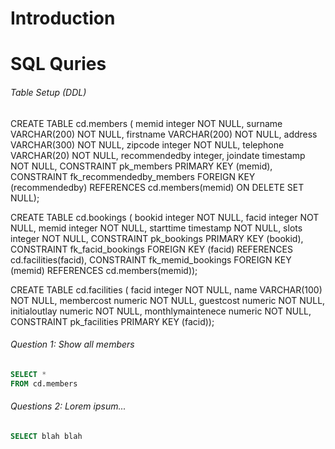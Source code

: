 # Introduction

# SQL Quries

###### Table Setup (DDL)
CREATE TABLE cd.members (
			 memid integer NOT NULL,
			 surname VARCHAR(200) NOT NULL,
			 firstname VARCHAR(200) NOT NULL,
			 address VARCHAR(300) NOT NULL,
			 zipcode integer NOT NULL,
			 telephone VARCHAR(20) NOT NULL, 
			 recommendedby integer, 
			 joindate timestamp NOT NULL,
                         CONSTRAINT pk_members PRIMARY KEY (memid),
			 CONSTRAINT fk_recommendedby_members FOREIGN KEY (recommendedby) REFERENCES cd.members(memid) ON DELETE SET NULL);

CREATE TABLE cd.bookings ( 
			  bookid integer NOT NULL,
			  facid integer NOT NULL,
			  memid integer NOT NULL, 
			  starttime timestamp NOT NULL, 
		          slots integer NOT NULL, 
                          CONSTRAINT pk_bookings PRIMARY KEY (bookid),
                          CONSTRAINT fk_facid_bookings FOREIGN KEY (facid) REFERENCES cd.facilities(facid),
                          CONSTRAINT fk_memid_bookings FOREIGN KEY (memid) REFERENCES cd.members(memid));

CREATE TABLE cd.facilities (
			   facid integer NOT NULL,
			   name VARCHAR(100) NOT NULL,
			   membercost numeric NOT NULL,
			   guestcost numeric NOT NULL, 
                           initialoutlay numeric NOT NULL, 
          		   monthlymaintenece numeric NOT NULL, 
			   CONSTRAINT pk_facilities PRIMARY KEY (facid));
		         			 

###### Question 1: Show all members 

```sql
SELECT *
FROM cd.members
```

###### Questions 2: Lorem ipsum...

```sql
SELECT blah blah 
```


